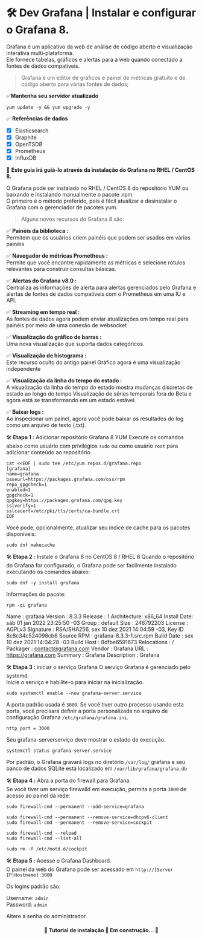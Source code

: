 # 🛠 Dev Grafana | Instalar e configurar o Grafana 8. 

Grafana é um aplicativo da web de análise de código aberto e visualização interativa multi-plataforma. <br>
Ele fornece tabelas, gráficos e alertas para a web quando conectado a fontes de dados compatíveis.

> Grafana é um editor de gráficos e painel de métricas gratuito e de código aberto para várias fontes de dados;

✅**Mantenha seu servidor atualizado**

```Atualização
yum update -y && yum upgrade -y
```

✅ **Referências de dados**

- [x] Elasticsearch
- [x] Graphite
- [x] OpenTSDB
- [x] Prometheus
- [x] InfluxDB

🎲 **Este guia irá guiá-lo através da instalação do Grafana no RHEL / CentOS 8.**

O Grafana pode ser instalado no RHEL / CentOS 8 do repositório YUM ou baixando e instalando manualmente o pacote .rpm. </br>
O primeiro é o método preferido, pois é fácil atualizar e desinstalar o Grafana com o gerenciador de pacotes yum.

> Alguns novos recursos do Grafana 8 são:

✅ **Painéis da biblioteca :** </br>
Permitem que os usuários criem painéis que podem ser usados em vários painéis

✅ **Navegador de métricas Prometheus :** </br>
Permite que você encontre rapidamente as métricas e selecione rótulos relevantes para construir consultas básicas.

✅ **Alertas do Grafana v8.0 :** </br>
Centraliza as informações de alerta para alertas gerenciados pelo Grafana e alertas de fontes de dados compatíveis 
com o Prometheus em uma IU e API.

✅ **Streaming em tempo real :** </br>
As fontes de dados agora podem enviar atualizações em tempo real para painéis por meio de uma conexão de websocket

✅ **Visualização do gráfico de barras :** </br>
Uma nova visualização que suporta dados categóricos.

✅ **Visualização de histograma :** </br>
Este recurso oculto do antigo painel Gráfico agora é uma visualização independente

✅ **Visualização da linha do tempo do estado :** </br>
A visualização da linha do tempo do estado mostra mudanças discretas de estado ao longo do tempo
Visualização de séries temporais fora do Beta e agora está se transformando em um estado estável.

✅ **Baixar logs :** </br>
Ao inspecionar um painel, agora você pode baixar os resultados do log como um arquivo de texto (.txt).


🛠 **Etapa 1 :** Adicionar repositório Grafana 8 YUM
Execute os comandos abaixo como usuário com privilégios `sudo` ou como usuário `root` para adicionar conteúdo ao repositório.

```cat
cat <<EOF | sudo tee /etc/yum.repos.d/grafana.repo
[grafana]
name=grafana
baseurl=https://packages.grafana.com/oss/rpm
repo_gpgcheck=1
enabled=1
gpgcheck=1
gpgkey=https://packages.grafana.com/gpg.key
sslverify=1
sslcacert=/etc/pki/tls/certs/ca-bundle.crt
EOF
```

Você pode, opcionalmente, atualizar seu índice de cache para os pacotes disponíveis:

```
sudo dnf makecache
```


🛠 **Etapa 2 :** Instale o Grafana 8 no CentOS 8 / RHEL 8
Quando o repositório do Grafana for configurado, o Grafana pode ser facilmente instalado executando os comandos abaixo:

```install
sudo dnf -y install grafana
```

Informações do pacote:

```info
rpm -qi grafana
```

Name        : grafana
Version     : 8.3.3
Release     : 1
Architecture: x86_64
Install Date: sáb 01 jan 2022 23:25:50 -03
Group       : default
Size        : 246792203
License     : AGPLv3
Signature   : RSA/SHA256, sex 10 dez 2021 14:04:59 -03, Key ID 8c8c34c524098cb6
Source RPM  : grafana-8.3.3-1.src.rpm
Build Date  : sex 10 dez 2021 14:04:28 -03
Build Host  : 8dfbe6591673
Relocations : /
Packager    : contact@grafana.com
Vendor      : Grafana
URL         : https://grafana.com
Summary     : Grafana
Description :
Grafana

🛠 **Etapa 3 :** iniciar o serviço Grafana
O serviço Grafana é gerenciado pelo systemd. </br>
Inicie o serviço e habilite-o para iniciar na inicialização.

```service
sudo systemctl enable --now grafana-server.service
```

A porta padrão usada é `3000`. 
Se você tiver outro processo usando esta porta, você precisará definir a porta personalizada no arquivo de 
configuração Grafana `/etc/grafana/grafana.ini`.

`http_port = 3000`

Seu grafana-serverserviço deve mostrar o estado de execução.

```service
systemctl status grafana-server.service
```

Por padrão, o Grafana gravará logs no  diretório `/var/log/` 
grafana e seu banco de dados SQLite está localizado em `/var/lib/grafana/grafana.db`


🛠 **Etapa 4 :** Abra a porta do firewall para Grafana.</br>
Se você tiver um serviço firewalld em execução, permita a porta `3000` de acesso ao painel da rede:

```
sudo firewall-cmd --permanent --add-service=grafana

sudo firewall-cmd --permanent --remove-service=dhcpv6-client
sudo firewall-cmd --permanent --remove-service=cockpit

sudo firewall-cmd --reload
sudo firewall-cmd --list-all 
```
```cockipt
sudo rm -f /etc/motd.d/cockpit
```
🛠 **Etapa 5 :** Acesse o Grafana Dashboard.</br>
O painel da web do Grafana pode ser acessado em `http://[Server IP|Hostname]:3000` 

Os logins padrão são:

Username: `admin` </br>
Password: `admin`

Altere a senha do administrador.

<h4 align="center"> 
	🚧 Tutorial de instalação 🚀 Em construção...  🚧	
</h4>
